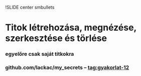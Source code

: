 !SLIDE center smbullets
# Titok létrehozása, megnézése, szerkesztése és törlése
### egyelőre csak saját titkokra

### github.com/lackac/my_secrets – [tag:gyakorlat-12](http://github.com/lackac/my_secrets/tree/gyakorlat-12)
